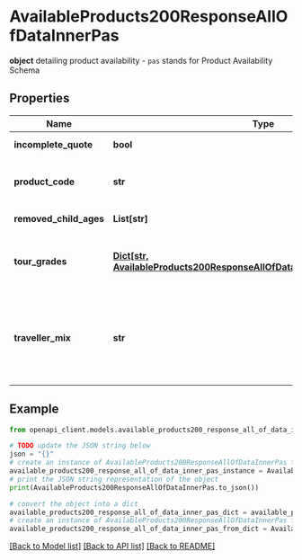 # AvailableProducts200ResponseAllOfDataInnerPas

**object** detailing product availability - `pas` stands for Product Availability Schema 

## Properties

Name | Type | Description | Notes
------------ | ------------- | ------------- | -------------
**incomplete_quote** | **bool** | ignore (Viator only) | [optional] 
**product_code** | **str** | **unique alphanumeric identifier** of *this* product | [optional] 
**removed_child_ages** | **List[str]** | ignore (Viator only) | [optional] 
**tour_grades** | [**Dict[str, AvailableProducts200ResponseAllOfDataInnerPasTourGradesValue]**](AvailableProducts200ResponseAllOfDataInnerPasTourGradesValue.md) | **dictionary** of tour grade alphanumeric codes to tour grade objects | [optional] 
**traveller_mix** | **str** | **alphanumeric code** indicating the combination of adults and children being enquired about | [optional] 

## Example

```python
from openapi_client.models.available_products200_response_all_of_data_inner_pas import AvailableProducts200ResponseAllOfDataInnerPas

# TODO update the JSON string below
json = "{}"
# create an instance of AvailableProducts200ResponseAllOfDataInnerPas from a JSON string
available_products200_response_all_of_data_inner_pas_instance = AvailableProducts200ResponseAllOfDataInnerPas.from_json(json)
# print the JSON string representation of the object
print(AvailableProducts200ResponseAllOfDataInnerPas.to_json())

# convert the object into a dict
available_products200_response_all_of_data_inner_pas_dict = available_products200_response_all_of_data_inner_pas_instance.to_dict()
# create an instance of AvailableProducts200ResponseAllOfDataInnerPas from a dict
available_products200_response_all_of_data_inner_pas_from_dict = AvailableProducts200ResponseAllOfDataInnerPas.from_dict(available_products200_response_all_of_data_inner_pas_dict)
```
[[Back to Model list]](../README.md#documentation-for-models) [[Back to API list]](../README.md#documentation-for-api-endpoints) [[Back to README]](../README.md)


